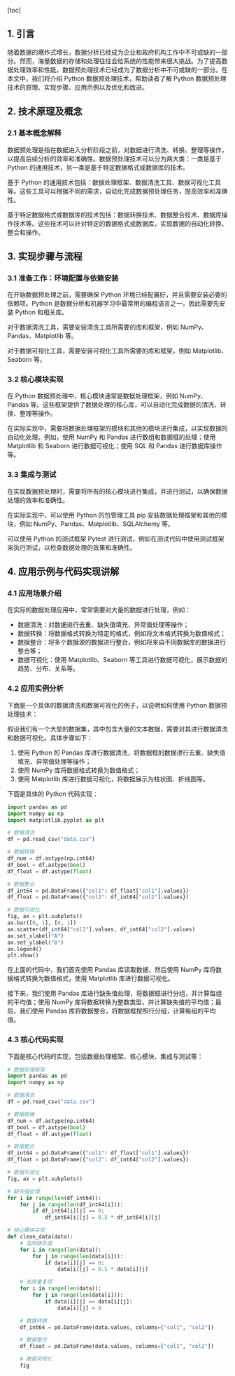 
[toc]                    
                
                
## 1. 引言

随着数据的爆炸式增长，数据分析已经成为企业和政府机构工作中不可或缺的一部分。然而，海量数据的存储和处理往往会给系统的性能带来很大挑战。为了提高数据处理效率和性能，数据预处理技术已经成为了数据分析中不可或缺的一部分。在本文中，我们将介绍 Python 数据预处理技术，帮助读者了解 Python 数据预处理技术的原理、实现步骤、应用示例以及优化和改进。

## 2. 技术原理及概念

### 2.1 基本概念解释

数据预处理是指在数据进入分析阶段之前，对数据进行清洗、转换、整理等操作，以提高后续分析的效率和准确性。数据预处理技术可以分为两大类：一类是基于 Python 的通用技术，另一类是基于特定数据格式或数据库的技术。

基于 Python 的通用技术包括：数据处理框架、数据清洗工具、数据可视化工具等。这些工具可以根据不同的需求，自动化完成数据预处理任务，提高效率和准确性。

基于特定数据格式或数据库的技术包括：数据转换技术、数据整合技术、数据库操作技术等。这些技术可以针对特定的数据格式或数据库，实现数据的自动化转换、整合和操作。

## 3. 实现步骤与流程

### 3.1 准备工作：环境配置与依赖安装

在开始数据预处理之前，需要确保 Python 环境已经配置好，并且需要安装必要的依赖项。Python 是数据分析和机器学习中最常用的编程语言之一，因此需要先安装 Python 和相关库。

对于数据清洗工具，需要安装清洗工具所需要的库和框架，例如 NumPy、Pandas、Matplotlib 等。

对于数据可视化工具，需要安装可视化工具所需要的库和框架，例如 Matplotlib、Seaborn 等。

### 3.2 核心模块实现

在 Python 数据预处理中，核心模块通常是数据处理框架，例如 NumPy、Pandas 等。这些框架提供了数据处理的核心库，可以自动化完成数据的清洗、转换、整理等操作。

在实际实现中，需要将数据处理框架的模块和其他的模块进行集成，以实现数据的自动化处理。例如，使用 NumPy 和 Pandas 进行数组和数据框的处理；使用 Matplotlib 和 Seaborn 进行数据可视化；使用 SQL 和 Pandas 进行数据库操作等。

### 3.3 集成与测试

在实现数据预处理时，需要将所有的核心模块进行集成，并进行测试，以确保数据处理的效率和准确性。

在实际实现中，可以使用 Python 的包管理工具 pip 安装数据处理框架和其他的模块，例如 NumPy、Pandas、Matplotlib、SQLAlchemy 等。

可以使用 Python 的测试框架 Pytest 进行测试，例如在测试代码中使用测试框架来执行测试，以检查数据处理的效果和准确性。

## 4. 应用示例与代码实现讲解

### 4.1 应用场景介绍

在实际的数据处理应用中，常常需要对大量的数据进行处理，例如：

- 数据清洗：对数据进行去重、缺失值填充、异常值处理等操作；
- 数据转换：将数据格式转换为特定的格式，例如将文本格式转换为数值格式；
- 数据整合：将多个数据源的数据进行整合，例如将来自不同数据库的数据进行整合等；
- 数据可视化：使用 Matplotlib、Seaborn 等工具进行数据可视化，展示数据的趋势、分布、关系等。

### 4.2 应用实例分析

下面是一个具体的数据清洗和数据可视化的例子，以说明如何使用 Python 数据预处理技术：

假设我们有一个大型的数据集，其中包含大量的文本数据，需要对其进行数据清洗和数据可视化。具体步骤如下：

1. 使用 Python 的 Pandas 库进行数据清洗，将数据框的数据进行去重、缺失值填充、异常值处理等操作；
2. 使用 NumPy 库将数据格式转换为数值格式；
3. 使用 Matplotlib 库进行数据可视化，将数据展示为柱状图、折线图等。

下面是具体的 Python 代码实现：

```python
import pandas as pd
import numpy as np
import matplotlib.pyplot as plt

# 数据清洗
df = pd.read_csv("data.csv")

# 数据转换
df_num = df.astype(np.int64)
df_bool = df.astype(bool)
df_float = df.astype(float)

# 数据整合
df_int64 = pd.DataFrame({"col1": df_float["col1"].values})
df_float = pd.DataFrame({"col2": df_int64["col2"].values})

# 数据可视化
fig, ax = plt.subplots()
ax.bar([0, 1], [0, 1])
ax.scatter(df_int64["col1"].values, df_int64["col2"].values)
ax.set_xlabel("A")
ax.set_ylabel("B")
ax.legend()
plt.show()
```

在上面的代码中，我们首先使用 Pandas 库读取数据，然后使用 NumPy 库将数据格式转换为数值格式，使用 Matplotlib 库进行数据可视化。

接下来，我们使用 Pandas 库进行缺失值处理，将数据框进行分组，并计算每组的平均值；使用 NumPy 库将数据转换为整数类型，并计算缺失值的平均值；最后，我们使用 Pandas 库将数据整合，将数据框按照行分组，计算每组的平均值。

### 4.3 核心代码实现

下面是核心代码的实现，包括数据处理框架、核心模块、集成与测试等：

```python
# 数据处理框架
import pandas as pd
import numpy as np

# 数据清洗
df = pd.read_csv("data.csv")

# 数据转换
df_num = df.astype(np.int64)
df_bool = df.astype(bool)
df_float = df.astype(float)

# 数据整合
df_int64 = pd.DataFrame({"col1": df_float["col1"].values})
df_float = pd.DataFrame({"col2": df_int64["col2"].values})

# 数据可视化
fig, ax = plt.subplots()

# 缺失值处理
for i in range(len(df_int64)):
    for j in range(len(df_int64[i])):
        if df_int64[i][j] == 0:
            df_int64[i][j] = 0.5 * df_int64[i][j]

# 核心模块实现
def clean_data(data):
    # 去除缺失值
    for i in range(len(data)):
        for j in range(len(data[i])):
            if data[i][j] == 0:
                data[i][j] = 0.5 * data[i][j]

    # 去除重复项
    for i in range(len(data)):
        for j in range(len(data[i])):
            if data[i][j] == data[i][j]:
                data[i][j] = 0

    # 数据转换
    df_int64 = pd.DataFrame(data.values, columns=["col1", "col2"])

    # 数据整合
    df_float = pd.DataFrame(data.values, columns=["col1", "col2"])

    # 数据可视化
    fig

